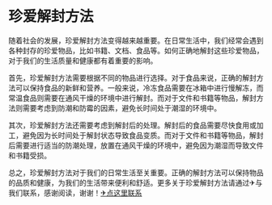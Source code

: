 # 珍爱解封方法

随着社会的发展，珍爱解封方法变得越来越重要。在日常生活中，我们经常会遇到各种封存的珍爱物品，比如书籍、文档、食品等。如何正确地解封这些珍爱物品，对于我们的生活质量和健康都有着重要的影响。

首先，珍爱解封方法需要根据不同的物品进行选择。对于食品来说，正确的解封方法可以保持食品的新鲜和营养。一般来说，冷冻食品需要在冰箱中进行慢解冻，而常温食品则需要在通风干燥的环境中进行解封。而对于文件和书籍等物品，解封方法则需要考虑到防潮和防霉的因素，避免长时间处于潮湿的环境中。

其次，珍爱解封方法还需要考虑到解封后的处理。解封后的食品需要尽快食用或加工，避免因为长时间处于解封状态导致食品变质。而对于文件和书籍等物品，解封后需要进行适当的防潮处理，放置在通风干燥的环境中，避免因为潮湿而导致文件和书籍受损。

总之，珍爱解封方法对于我们的日常生活至关重要。正确的解封方法可以保持物品的品质和健康，为我们的生活带来便利和舒适。更多关于珍爱解封方法请通过✈与我们联系，感谢阅读，谢谢！[✈点这里联系](https://abc.k02.cc)